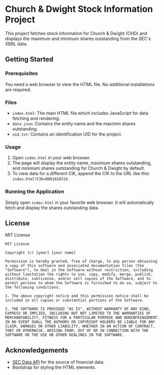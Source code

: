 # Church & Dwight Stock Information Project

This project fetches stock information for Church & Dwight (CHD) and displays the maximum and minimum shares outstanding from the SEC's XBRL data.

## Getting Started

### Prerequisites

You need a web browser to view the HTML file. No additional installations are required.

### Files

- `index.html`: The main HTML file which includes JavaScript for data fetching and rendering.
- `data.json`: Contains the entity name and the max/min shares outstanding.
- `uid.txt`: Contains an identification UID for the project.

### Usage

1. Open `index.html` in your web browser.
2. The page will display the entity name, maximum shares outstanding, and minimum shares outstanding for Church & Dwight by default.
3. To view data for a different CIK, append the CIK to the URL like this: `index.html?CIK=0001018724`.

### Running the Application

Simply open `index.html` in your favorite web browser. It will automatically fetch and display the shares outstanding data.

## License

MIT License

```
MIT License

Copyright (c) [year] [your name]

Permission is hereby granted, free of charge, to any person obtaining a copy of this software and associated documentation files (the "Software"), to deal in the Software without restriction, including without limitation the rights to use, copy, modify, merge, publish, distribute, sublicense, and/or sell copies of the Software, and to permit persons to whom the Software is furnished to do so, subject to the following conditions:

1. The above copyright notice and this permission notice shall be included in all copies or substantial portions of the Software.

2. THE SOFTWARE IS PROVIDED "AS IS", WITHOUT WARRANTY OF ANY KIND, EXPRESS OR IMPLIED, INCLUDING BUT NOT LIMITED TO THE WARRANTIES OF MERCHANTABILITY, FITNESS FOR A PARTICULAR PURPOSE AND NONINFRINGEMENT. IN NO EVENT SHALL THE AUTHORS OR COPYRIGHT HOLDERS BE LIABLE FOR ANY CLAIM, DAMAGES OR OTHER LIABILITY, WHETHER IN AN ACTION OF CONTRACT, TORT OR OTHERWISE, ARISING FROM, OUT OF OR IN CONNECTION WITH THE SOFTWARE OR THE USE OR OTHER DEALINGS IN THE SOFTWARE.
```

## Acknowledgements

- [SEC Data API](https://data.sec.gov/api/xbrl/companyconcept/) for the source of financial data.
- Bootstrap for styling the HTML elements.